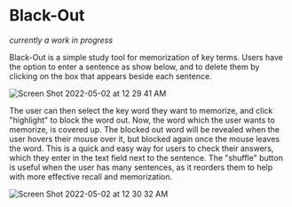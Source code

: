 # Black-Out
*currently a work in progress*


Black-Out is a simple study tool for memorization of key terms. Users have the option to enter a sentence as show below, and to delete them by clicking on the box that appears beside each sentence.

![Screen Shot 2022-05-02 at 12 29 41 AM](https://user-images.githubusercontent.com/96746924/166199695-a49942b0-7daa-49a5-a6dd-7a4e83cee307.png)

The user can then select the key word they want to memorize, and click "highlight" to block the word out. Now, the word which the user wants to memorize, is covered up. The blocked out word will be revealed when the user hovers their mouse over it, but blocked again once the mouse leaves the word. This is a quick and easy way for users to check their answers, which they enter in the text field next to the sentence. The "shuffle" button is useful when the user has many sentences, as it reorders them to help with more effective recall and memorization.

![Screen Shot 2022-05-02 at 12 30 32 AM](https://user-images.githubusercontent.com/96746924/166199776-1f06a0de-d9e2-4a66-973c-9779e9265450.png)

